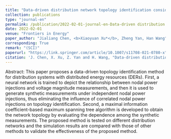 ```yaml
---
title: "Data-driven distribution network topology identification considering correlated generation power of distributed energy resource"
collection: publications
type: "journal-en"
permalink: /publication/2022-02-01-journal-en-Data-driven distribution network topology identification considering correlated generation power of distributed energy resource
date: 2022-02-01
venue: "Frontiers in Energy"
paper_author: "Jialiang Chen, <b>Xiaoyuan Xu*</b>, Zheng Yan, Han Wang"
corresponding: True
remark: "(SCI)"
paperurl: "https://link.springer.com/article/10.1007/s11708-021-0780-x"
citation: 'J. Chen, X. Xu, Z. Yan and H. Wang, "Data-driven distribution network topology identification considering correlated generation power of distributed energy resource," <i>Frontiers in Energy</i>, vol. 16, no. 1, pp. 121-129, 2022.'
---
```


Abstract:
This paper proposes a data-driven topology identification method for distribution systems with distributed energy resources (DERs). First, a neural network is trained to depict the relationship between nodal power injections and voltage magnitude measurements, and then it is used to generate synthetic measurements under independent nodal power injections, thus eliminating the influence of correlated nodal power injections on topology identification. Second, a maximal information coefficient-based maximum spanning tree algorithm is developed to obtain the network topology by evaluating the dependence among the synthetic measurements. The proposed method is tested on different distribution networks and the simulation results are compared with those of other methods to validate the effectiveness of the proposed method.